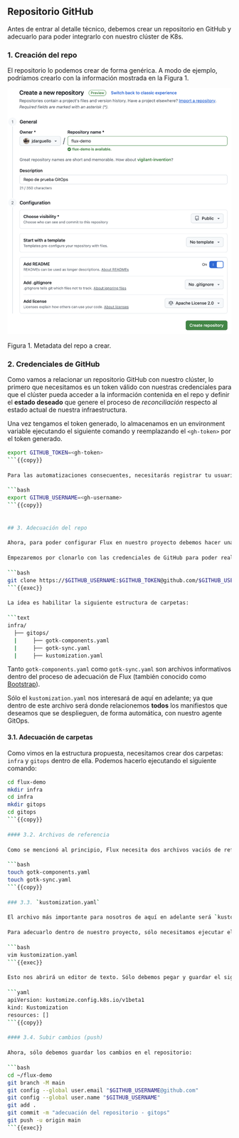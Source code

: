 ## Repositorio GitHub

Antes de entrar al detalle técnico, debemos crear un repositorio en GitHub y adecuarlo para poder integrarlo con nuestro clúster de K8s.

### 1. Creación del repo

El repositorio lo podemos crear de forma genérica. A modo de ejemplo, podríamos crearlo con la información mostrada en la Figura 1.

![](./images/repo.png)

Figura 1. Metadata del repo a crear.

### 2. Credenciales de GitHub

Como vamos a relacionar un repositorio GitHub con nuestro clúster, lo primero que necesitamos es un token válido con nuestras credenciales para que el clúster pueda acceder a la información contenida en el repo y definir el __estado deseado__ que genere el proceso de _reconciliación_ respecto al estado actual de nuestra infraestructura.

Una vez tengamos el token generado, lo almacenamos en un environment variable ejecutando el siguiente comando y reemplazando el `<gh-token>` por el token generado.

```bash
export GITHUB_TOKEN=<gh-token>
```{{copy}}

Para las automatizaciones consecuentes, necesitarás registrar tu usuario de GitHub de la siguiente forma:

```bash
export GITHUB_USERNAME=<gh-username>
```{{copy}}


## 3. Adecuación del repo

Ahora, para poder configurar Flux en nuestro proyecto debemos hacer una breve adecuación. 

Empezaremos por clonarlo con las credenciales de GitHub para poder realizar algunos cambios en el repo.

```bash
git clone https://$GITHUB_USERNAME:$GITHUB_TOKEN@github.com/$GITHUB_USERNAME/flux-demo
```{{exec}}

La idea es habilitar la siguiente estructura de carpetas:

```text
infra/
  ├── gitops/
  |     ├── gotk-components.yaml
  |     ├── gotk-sync.yaml
  |     ├── kustomization.yaml
```

Tanto `gotk-components.yaml` como `gotk-sync.yaml` son archivos informativos dentro del proceso de adecuación de Flux (también conocido como [Bootstrap](https://fluxcd.io/flux/installation/bootstrap/)). 

Sólo el `kustomization.yaml` nos interesará de aquí en adelante; ya que dentro de este archivo será donde relacionemos __todos__ los manifiestos que deseamos que se desplieguen, de forma automática, con nuestro agente GitOps.

#### 3.1. Adecuación de carpetas

Como vimos en la estructura propuesta, necesitamos crear dos carpetas: `infra` y `gitops` dentro de ella. Podemos hacerlo ejecutando el siguiente comando:

```bash
cd flux-demo
mkdir infra
cd infra
mkdir gitops
cd gitops
```{{copy}}

#### 3.2. Archivos de referencia

Como se mencionó al principio, Flux necesita dos archivos vaciós de referencia para configurar nuestro repo. Simplemente necesitamos ejecutar los siguientes comandos:

```bash
touch gotk-components.yaml
touch gotk-sync.yaml
```{{copy}}

### 3.3. `kustomization.yaml`

El archivo más importante para nosotros de aquí en adelante será `kustomization.yaml`. En este archivo, relacionaremos todos los manifiestos de la infraestructura que deseamos desplegar con GitOps. En un principio, será una lista vacía, pero veremos más adelante cómo configurarlo con Flux de manera declarativa.

Para adecuarlo dentro de nuestro proyecto, sólo necesitamos ejecutar el siguiente comando:

```bash
vim kustomization.yaml
```{{exec}}

Esto nos abrirá un editor de texto. Sólo debemos pegar y guardar el siguiente contenido:

```yaml
apiVersion: kustomize.config.k8s.io/v1beta1
kind: Kustomization
resources: []
```{{copy}}

#### 3.4. Subir cambios (push)

Ahora, sólo debemos guardar los cambios en el repositorio:

```bash
cd ~/flux-demo
git branch -M main
git config --global user.email "$GITHUB_USERNAME@github.com"
git config --global user.name "$GITHUB_USERNAME"
git add .
git commit -m "adecuación del repositorio - gitops"
git push -u origin main
```{{exec}}
